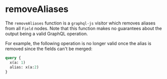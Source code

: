 # removeAliases

The `removeAliases` function is a `graphql-js` visitor which removes aliases from all `Field` nodes. Note that this function makes no guarantees about the output being a valid GraphQL operation.

For example, the following operation is no longer valid once the alias is removed since the fields can't be merged:

```graphql
query {
  x(a: 1)
  alias: x(a:2)
}
```